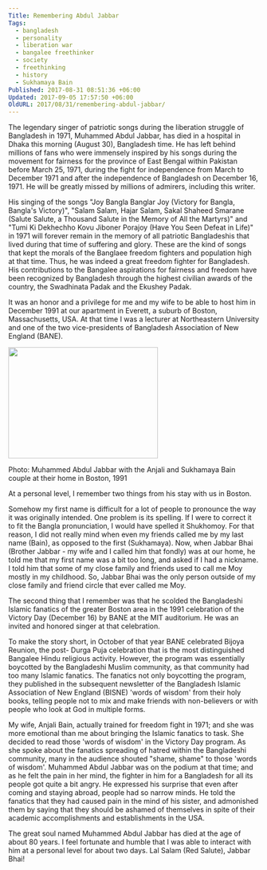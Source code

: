 ```yaml
---
Title: Remembering Abdul Jabbar
Tags:
  - bangladesh
  - personality
  - liberation war
  - bangalee freethinker
  - society
  - freethinking
  - history
  - Sukhamaya Bain
Published: 2017-08-31 08:51:36 +06:00
Updated: 2017-09-05 17:57:50 +06:00
OldURL: 2017/08/31/remembering-abdul-jabbar/
---
```


The legendary singer of patriotic songs during the liberation struggle of Bangladesh in 1971, Muhammed Abdul Jabbar, has died in a hospital in Dhaka this morning (August 30), Bangladesh time. He has left behind millions of fans who were immensely inspired by his songs during the movement for fairness for the province of East Bengal within Pakistan before March 25, 1971, during the fight for independence from March to December 1971 and after the independence of Bangladesh on December 16, 1971. He will be greatly missed by millions of admirers, including this writer.

His singing of the songs "Joy Bangla Banglar Joy (Victory for Bangla, Bangla's Victory)", "Salam Salam, Hajar Salam, Sakal Shaheed Smarane (Salute Salute, a Thousand Salute in the Memory of All the Martyrs)" and "Tumi Ki Dekhechho Kovu Jiboner Porajoy (Have You Seen Defeat in Life)" in 1971 will forever remain in the memory of all patriotic Bangladeshis that lived during that time of suffering and glory. These are the kind of songs that kept the morals of the Banglaee freedom fighters and population high at that time. Thus, he was indeed a great freedom fighter for Bangladesh. His contributions to the Bangalee aspirations for fairness and freedom have been recognized by Bangladesh through the highest civilian awards of the country, the Swadhinata Padak and the Ekushey Padak.

It was an honor and a privilege for me and my wife to be able to host him in December 1991 at our apartment in Everett, a suburb of Boston, Massachusetts, USA. At that time I was a lecturer at Northeastern University and one of the two vice-presidents of Bangladesh Association of New England (BANE).

<a href="https://enblog.muktomona.com/2017/08/31/remembering-abdul-jabbar/img268/" rel="attachment wp-att-6364"><img src="/wp-content/uploads/2017/08/img268-300x223.jpg" alt="" width="300" height="223" class="alignnone size-medium wp-image-6364" /></a>

Photo: Muhammed Abdul Jabbar with the Anjali and Sukhamaya Bain couple at their home in Boston, 1991

At a personal level, I remember two things from his stay with us in Boston.

Somehow my first name is difficult for a lot of people to pronounce the way it was originally intended. One problem is its spelling. If I were to correct it to fit the Bangla pronunciation, I would have spelled it Shukhomoy. For that reason, I did not really mind when even my friends called me by my last name (Bain), as opposed to the first (Sukhamaya). Now, when Jabbar Bhai (Brother Jabbar - my wife and I called him that fondly) was at our home, he told me that my first name was a bit too long, and asked if I had a nickname. I told him that some of my close family and friends used to call me Moy mostly in my childhood. So, Jabbar Bhai was the only person outside of my close family and friend circle that ever called me Moy.

The second thing that I remember was that he scolded the Bangladeshi Islamic fanatics of the greater Boston area in the 1991 celebration of the Victory Day (December 16) by BANE at the MIT auditorium. He was an invited and honored singer at that celebration.

To make the story short, in October of that year BANE celebrated Bijoya Reunion, the post- Durga Puja celebration that is the most distinguished Bangalee Hindu religious activity. However, the program was essentially boycotted by the Bangladeshi Muslim community, as that community had too many Islamic fanatics. The fanatics not only boycotting the program, they published in the subsequent newsletter of the Bangladesh Islamic Association of  New England (BISNE) 'words of wisdom' from their holy books, telling people not to mix and make friends with non-believers or with people who look at God in multiple forms.

My wife, Anjali Bain, actually trained for freedom fight in 1971; and she was more emotional than me about bringing the Islamic fanatics to task. She decided to read those 'words of wisdom' in the Victory Day program. As she spoke about the fanatics spreading of hatred within the Bangladeshi community, many in the audience shouted "shame, shame" to those 'words of wisdom'. Muhammed Abdul Jabbar was on the podium at that time; and as he felt the pain in her mind, the fighter in him for a Bangladesh for all its people got quite a bit angry. He expressed his surprise that even after coming and staying abroad, people had so narrow minds. He told the fanatics that they had caused pain in the mind of his sister, and admonished them by saying that they should be ashamed of themselves in spite of their academic accomplishments and establishments in the USA.

The great soul named Muhammed Abdul Jabbar has died at the age of about 80 years. I feel fortunate and humble that I was able to interact with him at a personal level for about two days. Lal Salam (Red Salute), Jabbar Bhai!



